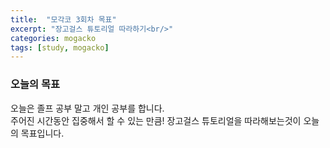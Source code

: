```yaml
---
title:  "모각코 3회차 목표"
excerpt: "장고걸스 튜토리얼 따라하기<br/>"
categories: mogacko
tags: [study, mogacko]
---
```

### 오늘의 목표
오늘은 졸프 공부 말고 개인 공부를 합니다.  
주어진 시간동안 집중해서 할 수 있는 만큼! 장고걸스 튜토리얼을 따라해보는것이 오늘의 목표입니다.
